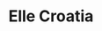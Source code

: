 ---
title: Elle Croatia
Image01: ../../static/images/elle-women-croatia.jpg
image1alt: Elle Croatia Photoshoot
---